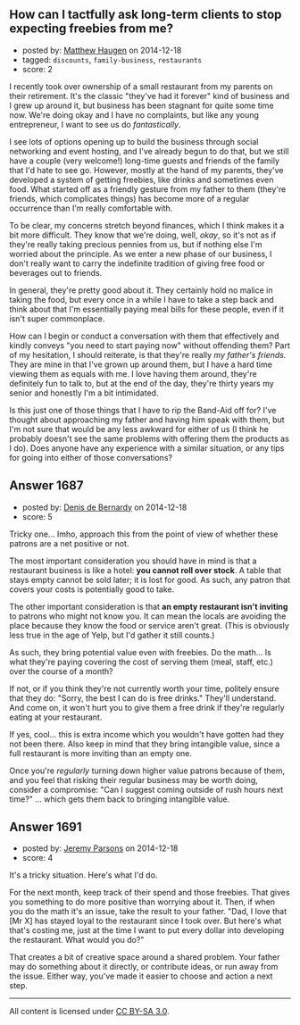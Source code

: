 ## How can I tactfully ask long-term clients to stop expecting freebies from me?

- posted by: [Matthew Haugen](https://stackexchange.com/users/1325646/matthew-haugen) on 2014-12-18
- tagged: `discounts`, `family-business`, `restaurants`
- score: 2

I recently took over ownership of a small restaurant from my parents on their retirement. It's the classic "they've had it forever" kind of business and I grew up around it, but business has been stagnant for quite some time now. We're doing okay and I have no complaints, but like any young entrepreneur, I want to see us do *fantastically*.

I see lots of options opening up to build the business through social networking and event hosting, and I've already begun to do that, but we still have a couple (very welcome!) long-time guests and friends of the family that I'd hate to see go. However, mostly at the hand of my parents, they've developed a system of getting freebies, like drinks and sometimes even food. What started off as a friendly gesture from my father to them (they're friends, which complicates things) has become more of a regular occurrence than I'm really comfortable with.

To be clear, my concerns stretch beyond finances, which I think makes it a bit more difficult. They know that we're doing, well, *okay*, so it's not as if they're really taking precious pennies from us, but if nothing else I'm worried about the principle. As we enter a new phase of our business, I don't really want to carry the indefinite tradition of giving free food or beverages out to friends.

In general, they're pretty good about it. They certainly hold no malice in taking the food, but every once in a while I have to take a step back and think about that I'm essentially paying meal bills for these people, even if it isn't super commonplace.

How can I begin or conduct a conversation with them that effectively and kindly conveys "you need to start paying now" without offending them? Part of my hesitation, I should reiterate, is that they're really *my father's friends.* They are mine in that I've grown up around them, but I have a hard time viewing them as equals with me. I love having them around, they're definitely fun to talk to, but at the end of the day, they're thirty years my senior and honestly I'm a bit intimidated.

Is this just one of those things that I have to rip the Band-Aid off for? I've thought about approaching my father and having him speak with them, but I'm not sure that would be any less awkward for either of us (I think he probably doesn't see the same problems with offering them the products as I do). Does anyone have any experience with a similar situation, or any tips for going into either of those conversations?


## Answer 1687

- posted by: [Denis de Bernardy](https://stackexchange.com/users/182468/denis-de-bernardy) on 2014-12-18
- score: 5

Tricky one... Imho, approach this from the point of view of whether these patrons are a net positive or not.

The most important consideration you should have in mind is that a restaurant business is like a hotel: **you cannot roll over stock**. A table that stays empty cannot be sold later; it is lost for good. As such, any patron that covers your costs is potentially good to take.

The other important consideration is that **an empty restaurant isn't inviting** to patrons who might not know you. It can mean the locals are avoiding the place because they know the food or service aren't great. (This is obviously less true in the age of Yelp, but I'd gather it still counts.)

As such, they bring potential value even with freebies. Do the math... Is what they're paying covering the cost of serving them (meal, staff, etc.) over the course of a month?

If not, or if you think they're not currently worth your time, politely ensure that they do: "Sorry, the best I can do is free drinks." They'll understand. And come on, it won't hurt you to give them a free drink if they're regularly eating at your restaurant.

If yes, cool... this is extra income which you wouldn't have gotten had they not been there. Also keep in mind that they bring intangible value, since a full restaurant is more inviting than an empty one.

Once you're *regularly* turning down higher value patrons because of them, and you feel that risking their regular business may be worth doing, consider a compromise: "Can I suggest coming outside of rush hours next time?" ... which gets them back to bringing intangible value.


## Answer 1691

- posted by: [Jeremy Parsons](https://stackexchange.com/users/497810/jeremy-parsons) on 2014-12-18
- score: 4

It's a tricky situation. Here's what I'd do.

For the next month, keep track of their spend and those freebies. That gives you something to do more positive than worrying about it. Then, if when you do the math it's an issue, take the result to your father. "Dad, I love that [Mr X] has stayed loyal to the restaurant since I took over. But here's what that's costing me, just at the time I want to put every dollar into developing the restaurant. What would you do?"

That creates a bit of creative space around a shared problem. Your father may do something about it directly, or contribute ideas, or run away from the issue. Either way, you've made it easier to choose and action a next step.



---

All content is licensed under [CC BY-SA 3.0](https://creativecommons.org/licenses/by-sa/3.0/).
